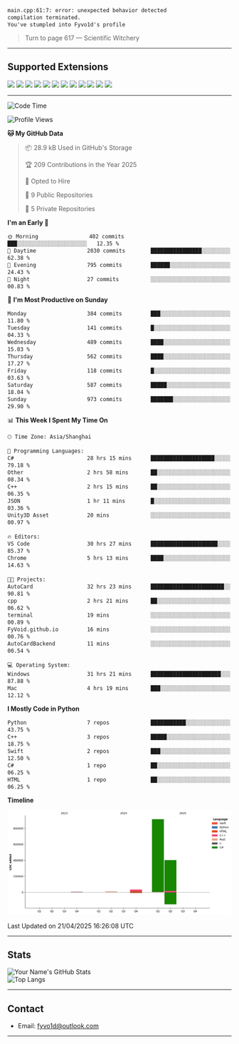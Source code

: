```
main.cpp:61:7: error: unexpected behavior detected
compilation terminated.
You've stumpled into Fyvo1d's profile
```

> Turn to page 617 — Scientific Witchery

---

## Supported Extensions

<p align="left">
  <img src="https://cdn.jsdelivr.net/gh/devicons/devicon/icons/cplusplus/cplusplus-original.svg" height="40" />
  <img src="https://cdn.jsdelivr.net/gh/devicons/devicon/icons/csharp/csharp-original.svg" height="40" />
  <img src="https://cdn.jsdelivr.net/gh/devicons/devicon/icons/python/python-original.svg" height="40" />
  <img src="https://cdn.jsdelivr.net/gh/devicons/devicon/icons/swift/swift-original.svg" height="40" />
  <img src="https://cdn.jsdelivr.net/gh/devicons/devicon/icons/git/git-original.svg" height="40" />
  <img src="https://cdn.jsdelivr.net/gh/devicons/devicon/icons/vscode/vscode-original.svg" height="40" />
  <img src="https://www.vulkan.org/user/themes/vulkan/images/logo/vulkan-logo.svg" height="40" />
  <img src="https://cdn.jsdelivr.net/gh/devicons/devicon/icons/opengl/opengl-original.svg" height="40" />
  <img src="https://cdn.jsdelivr.net/gh/devicons/devicon/icons/pytorch/pytorch-original.svg" height="40" />
  <img src="https://cdn.jsdelivr.net/gh/devicons/devicon/icons/unity/unity-original.svg" height="40" />
  <img src="https://cdn.jsdelivr.net/gh/devicons/devicon/icons/unrealengine/unrealengine-original.svg" height="40" />
  <img src="https://cdn.jsdelivr.net/gh/devicons/devicon/icons/cmake/cmake-original.svg" height="40" />
</p>


---

<!--START_SECTION:waka-->
![Code Time](http://img.shields.io/badge/Code%20Time-36%20hrs%206%20mins-blue)

![Profile Views](http://img.shields.io/badge/Profile%20Views-83-blue)

**🐱 My GitHub Data** 

> 📦 28.9 kB Used in GitHub's Storage 
 > 
> 🏆 209 Contributions in the Year 2025
 > 
> 💼 Opted to Hire
 > 
> 📜 9 Public Repositories 
 > 
> 🔑 5 Private Repositories 
 > 
**I'm an Early 🐤** 

```text
🌞 Morning                402 commits         ███░░░░░░░░░░░░░░░░░░░░░░   12.35 % 
🌆 Daytime                2030 commits        ████████████████░░░░░░░░░   62.38 % 
🌃 Evening                795 commits         ██████░░░░░░░░░░░░░░░░░░░   24.43 % 
🌙 Night                  27 commits          ░░░░░░░░░░░░░░░░░░░░░░░░░   00.83 % 
```
📅 **I'm Most Productive on Sunday** 

```text
Monday                   384 commits         ███░░░░░░░░░░░░░░░░░░░░░░   11.80 % 
Tuesday                  141 commits         █░░░░░░░░░░░░░░░░░░░░░░░░   04.33 % 
Wednesday                489 commits         ████░░░░░░░░░░░░░░░░░░░░░   15.03 % 
Thursday                 562 commits         ████░░░░░░░░░░░░░░░░░░░░░   17.27 % 
Friday                   118 commits         █░░░░░░░░░░░░░░░░░░░░░░░░   03.63 % 
Saturday                 587 commits         █████░░░░░░░░░░░░░░░░░░░░   18.04 % 
Sunday                   973 commits         ███████░░░░░░░░░░░░░░░░░░   29.90 % 
```


📊 **This Week I Spent My Time On** 

```text
🕑︎ Time Zone: Asia/Shanghai

💬 Programming Languages: 
C#                       28 hrs 15 mins      ████████████████████░░░░░   79.18 % 
Other                    2 hrs 58 mins       ██░░░░░░░░░░░░░░░░░░░░░░░   08.34 % 
C++                      2 hrs 15 mins       ██░░░░░░░░░░░░░░░░░░░░░░░   06.35 % 
JSON                     1 hr 11 mins        █░░░░░░░░░░░░░░░░░░░░░░░░   03.36 % 
Unity3D Asset            20 mins             ░░░░░░░░░░░░░░░░░░░░░░░░░   00.97 % 

🔥 Editors: 
VS Code                  30 hrs 27 mins      █████████████████████░░░░   85.37 % 
Chrome                   5 hrs 13 mins       ████░░░░░░░░░░░░░░░░░░░░░   14.63 % 

🐱‍💻 Projects: 
AutoCard                 32 hrs 23 mins      ███████████████████████░░   90.81 % 
cpp                      2 hrs 21 mins       ██░░░░░░░░░░░░░░░░░░░░░░░   06.62 % 
terminal                 19 mins             ░░░░░░░░░░░░░░░░░░░░░░░░░   00.89 % 
FyVoid.github.io         16 mins             ░░░░░░░░░░░░░░░░░░░░░░░░░   00.76 % 
AutoCardBackend          11 mins             ░░░░░░░░░░░░░░░░░░░░░░░░░   00.54 % 

💻 Operating System: 
Windows                  31 hrs 21 mins      ██████████████████████░░░   87.88 % 
Mac                      4 hrs 19 mins       ███░░░░░░░░░░░░░░░░░░░░░░   12.12 % 
```

**I Mostly Code in Python** 

```text
Python                   7 repos             ███████████░░░░░░░░░░░░░░   43.75 % 
C++                      3 repos             █████░░░░░░░░░░░░░░░░░░░░   18.75 % 
Swift                    2 repos             ███░░░░░░░░░░░░░░░░░░░░░░   12.50 % 
C#                       1 repo              ██░░░░░░░░░░░░░░░░░░░░░░░   06.25 % 
HTML                     1 repo              ██░░░░░░░░░░░░░░░░░░░░░░░   06.25 % 
```



**Timeline**

![Lines of Code chart](https://raw.githubusercontent.com/FyVoid/FyVoid/main/assets/bar_graph.png)


 Last Updated on 21/04/2025 16:26:08 UTC
<!--END_SECTION:waka-->

---

## Stats

![Your Name's GitHub Stats](https://github-readme-stats.vercel.app/api?username=fyvoid&show_icons=true&theme=tokyonight)  
![Top Langs](https://github-readme-stats.vercel.app/api/top-langs/?username=fyvoid&layout=compact&theme=tokyonight)

---

## Contact

- Email: [fyvo1d@outlook.com](fyvo1d@outlook.com)  

---
